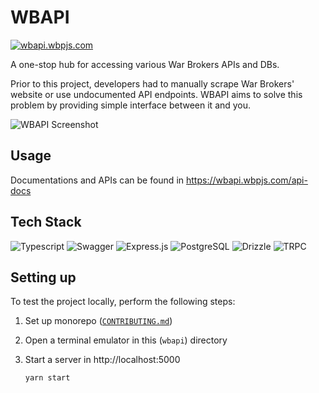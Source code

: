 # WBAPI

[![wbapi.wbpjs.com](https://img.shields.io/badge/wbapi.wbpjs.com-gray?style=for-the-badge)](https://wbapi.wbpjs.com/api-docs)

A one-stop hub for accessing various War Brokers APIs and DBs.

Prior to this project, developers had to manually scrape War Brokers' website
or use undocumented API endpoints. WBAPI aims to solve this problem by
providing simple interface between it and you.

![WBAPI Screenshot](../../.github/img/wbapi-ss.avif)

## Usage

Documentations and APIs can be found in https://wbapi.wbpjs.com/api-docs

## Tech Stack

![Typescript](https://img.shields.io/badge/typescript-222?style=for-the-badge&logo=typescript)
![Swagger](https://img.shields.io/badge/swagger-222?style=for-the-badge&logo=swagger)
![Express.js](https://img.shields.io/badge/express.js-222?style=for-the-badge&logo=express)
![PostgreSQL](https://img.shields.io/badge/postgresql-222?style=for-the-badge&logo=postgresql)
![Drizzle](https://img.shields.io/badge/drizzle_orm-222?style=for-the-badge&logo=drizzle)
![TRPC](https://img.shields.io/badge/trpc-222?style=for-the-badge&logo=trpc)

## Setting up

To test the project locally, perform the following steps:

1. Set up monorepo ([`CONTRIBUTING.md`](../../CONTRIBUTING.md))
2. Open a terminal emulator in this (`wbapi`) directory
3. Start a server in http://localhost:5000

   ```
   yarn start
   ```
